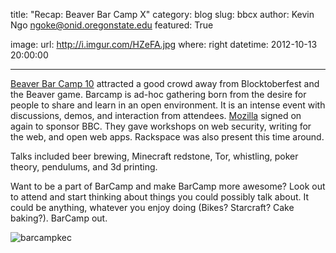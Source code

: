 title: "Recap: Beaver Bar Camp X"
category: blog
slug: bbcx
author: Kevin Ngo <ngoke@onid.oregonstate.edu>
featured: True

image:
    url: http://i.imgur.com/HZeFA.jpg
    where: right
datetime: 2012-10-13 20:00:00

---

[Beaver Bar Camp 10][bbc10] attracted a good crowd away from Blocktoberfest and
the Beaver game.  Barcamp is ad-hoc gathering born from the desire for people
to share and learn in an open environment. It is an intense event with
discussions, demos, and interaction from attendees. [Mozilla][mozilla] signed
on again to sponsor BBC. They gave workshops on web security, writing for the
web, and open web apps. Rackspace was also present this time around.

Talks included beer brewing, Minecraft redstone, Tor, whistling, poker theory,
pendulums, and 3d printing.

Want to be a part of BarCamp and make BarCamp more awesome? Look out to attend
and start thinking about things you could possibly talk about. It could be anything,
whatever you enjoy doing (Bikes? Starcraft? Cake baking?). BarCamp out.

![barcampkec](http://i.imgur.com/tjiSV.jpg)

[bbc10]:http://beaverbarcamp.org
[mozilla]:http://mozilla.org
